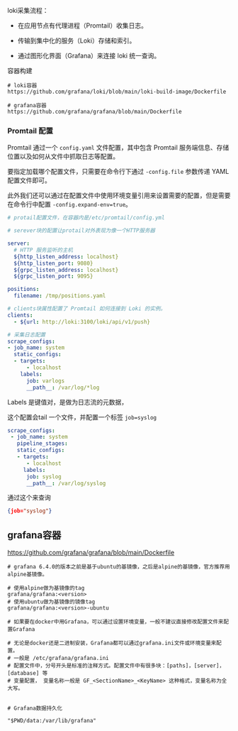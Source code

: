 

loki采集流程：



- 在应用节点有代理进程（Promtail）收集日志。

- 传输到集中化的服务（Loki）存储和索引。
- 通过图形化界面（Grafana）来连接 loki 统一查询。





容器构建

```shell
# loki容器
https://github.com/grafana/loki/blob/main/loki-build-image/Dockerfile

# grafana容器
https://github.com/grafana/grafana/blob/main/Dockerfile
```







### Promtail 配置

Promtail 通过一个 `config.yaml` 文件配置，其中包含 Promtail 服务端信息、存储位置以及如何从文件中抓取日志等配置。

要指定加载哪个配置文件，只需要在命令行下通过 `-config.file` 参数传递 YAML 配置文件即可。

此外我们还可以通过在配置文件中使用环境变量引用来设置需要的配置，但是需要在命令行中配置 `-config.expand-env=true`。



```yaml
# protail配置文件，在容器内是/etc/promtail/config.yml

# serever块的配置让protail对外表现为像一个HTTP服务器

server:
  # HTTP 服务监听的主机
  ${http_listen_address: localhost}
  ${http_listen_port: 9080}
  ${grpc_listen_address: localhost}
  ${grpc_listen_port: 9095}

positions:
  filename: /tmp/positions.yaml

# clients块属性配置了 Promtail 如何连接到 Loki 的实例。
clients:
  - ${url: http://loki:3100/loki/api/v1/push}

# 采集日志配置
scrape_configs:
- job_name: system
  static_configs:
  - targets:
      - localhost
    labels:
      job: varlogs
      __path__: /var/log/*log
```



































Labels 是键值对，是做为日志流的元数据，



这个配置会tail 一个文件，并配置一个标签 `job=syslog` 

```yaml
scrape_configs:
 - job_name: system
   pipeline_stages:
   static_configs:
   - targets:
      - localhost
     labels:
      job: syslog
      __path__: /var/log/syslog
```



通过这个来查询

```json
{job="syslog"}
```







## grafana容器



https://github.com/grafana/grafana/blob/main/Dockerfile



```shell
# grafana 6.4.0的版本之前是基于ubuntu的基镜像，之后是alpine的基镜像，官方推荐用alpine基镜像。

# 使用alpine做为基镜像的tag
grafana/grafana:<version>
# 使用ubuntu做为基镜像的镜像tag
grafana/grafana:<version>-ubuntu

# 如果要在docker中用Grafana，可以通过设置环境变量，一般不建议直接修改配置文件来配置Grafana

# 无论是docker还是二进制安装，Grafana都可以通过grafana.ini文件或环境变量来配置。
# 一般是 /etc/grafana/grafana.ini
# 配置文件中，分号开头是标准的注释方式。配置文件中有很多块：[paths]，[server]，[database] 等
# 变量配置， 变量名称一般是 GF_<SectionName>_<KeyName> 这种格式，变量名称为全大写。


# Grafana数据持久化

"$PWD/data:/var/lib/grafana" 





```



